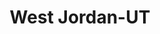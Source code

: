 ---
title: West Jordan-UT
slug: west-jordan-ut
f_state:
- cms/state/utah.md
f_locations:
- cms/payday-loan/1st-choice-money-center-78.md
- cms/payday-loan/a-check-depot-376.md
- cms/payday-loan/access-to-cash-3-860.md
- cms/payday-loan/cash-advance-6493.md
- cms/payday-loan/cash-advance-6498.md
- cms/payday-loan/cash-advance-6499.md
- cms/payday-loan/check-city-11103.md
- cms/payday-loan/check-city-11117.md
- cms/payday-loan/check-city-11118.md
- cms/payday-loan/check-city-11119.md
- cms/payday-loan/check-city-11120.md
- cms/payday-loan/check-city-11121.md
- cms/payday-loan/check-city---jordan-landing-11126.md
- cms/payday-loan/check-into-cash-12896.md
- cms/payday-loan/check-into-cash-12901.md
- cms/payday-loan/check-into-cash-12902.md
- cms/payday-loan/easy-money-16587.md
- cms/payday-loan/money-4-you-21129.md
- cms/payday-loan/money-4-you-21131.md
- cms/payday-loan/money-4-you-mr-money-payday-lo-21135.md
- cms/payday-loan/mr-money-22135.md
- cms/payday-loan/th-e-money-place-27552.md
updated-on: '2024-05-30T13:41:28.615Z'
created-on: '2024-05-30T13:41:28.615Z'
published-on: '2024-05-30T13:54:32.469Z'
f_city: West Jordan
layout: '[city].html'
tags: city
---